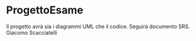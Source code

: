 # ProgettoEsame
Il progetto avrà sia i diagrammi UML che il codice. Seguirà documento SRS.
Giacomo Scacciatelli